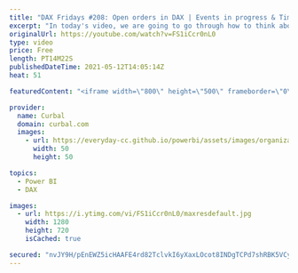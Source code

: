 ```yaml
---
title: "DAX Fridays #208: Open orders in DAX | Events in progress & Time intelligence"
excerpt: "In today's video, we are going to go through how to think about Time Intelligence calculations with a specific case: Calculating the number of open orders using DAX.  I read a million years ago a blog post from Gerhard where he explained how to do it and even though we are not going to use the same DAX"
originalUrl: https://youtube.com/watch?v=FS1iCcr0nL0
type: video
price: Free
length: PT14M22S
publishedDateTime: 2021-05-12T14:05:14Z
heat: 51

featuredContent: "<iframe width=\"800\" height=\"500\" frameborder=\"0\" src=\"https://www.youtube.com/embed/FS1iCcr0nL0\" allow=\"accelerometer; autoplay; encrypted-media; gyroscope; picture-in-picture\" allowfullscreen></iframe>"

provider:
  name: Curbal
  domain: curbal.com
  images:
    - url: https://everyday-cc.github.io/powerbi/assets/images/organizations/curbal.com-50x50.jpg
      width: 50
      height: 50

topics:
  - Power BI
  - DAX

images:
  - url: https://i.ytimg.com/vi/FS1iCcr0nL0/maxresdefault.jpg
    width: 1280
    height: 720
    isCached: true

secured: "nvJY9H/pEnEWZ5icHAAFE4rd82TclvkI6yXaxLOcot8INDgTCPd7shRBK5VCyC/m5KcGs9zFVhJIvVH8Ued5Pg2u5gMkL0JG6Fqt0FYAky6q4HgiOLPaPREOpKodsTOuIcdwWuJxZ7AKwdT0gPMCvlXAQ95L3PolJW0sr3I+bzevaAUQR975bugi5BxEVzjqtE1F0GtkO0idfNfH2bMv/3JRKmml/HOdII1nwd8LbJed6IU/nkqxy2UxEVZkK+ch5hQskkrzuPSWIXTicBw0nGyQHFT6WGO0ByIf90KgCVdkmod3etSyTFG7e2jAp7A6nTz6c2wfja36qYDq8EOr7RQZIPs9nNt4moPxKCMWCc1QOCK8dnelgLcpLs2INyidFM1omVOKtGkm3E5dVNijaPdAenQkEzc4B8xq1L9G+KM=;WvalLR9nJidiQcyYXvCJ0Q=="
---
```


